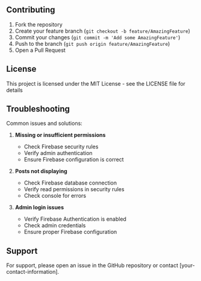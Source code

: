 
## Contributing

1. Fork the repository
2. Create your feature branch (`git checkout -b feature/AmazingFeature`)
3. Commit your changes (`git commit -m 'Add some AmazingFeature'`)
4. Push to the branch (`git push origin feature/AmazingFeature`)
5. Open a Pull Request

## License

This project is licensed under the MIT License - see the LICENSE file for details

## Troubleshooting

Common issues and solutions:
1. **Missing or insufficient permissions**
   - Check Firebase security rules
   - Verify admin authentication
   - Ensure Firebase configuration is correct

2. **Posts not displaying**
   - Check Firebase database connection
   - Verify read permissions in security rules
   - Check console for errors

3. **Admin login issues**
   - Verify Firebase Authentication is enabled
   - Check admin credentials
   - Ensure proper Firebase configuration

## Support

For support, please open an issue in the GitHub repository or contact [your-contact-information].